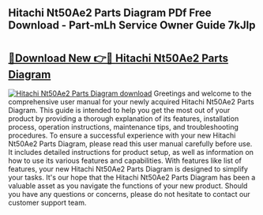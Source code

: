 ## Hitachi Nt50Ae2 Parts Diagram PDf Free Download - Part-mLh Service Owner Guide 7kJIp

# <h2><a href="http://dflgsj4.blite.top/?on=Hitachi+Nt50Ae2+Parts+Diagram">🔗Download New 👉🔴 Hitachi Nt50Ae2 Parts Diagram</a></h2>

[![Hitachi Nt50Ae2 Parts Diagram download](https://i.imgur.com/lujVjoI.png)](http://dflgsj4.blite.top/?on=Hitachi+Nt50Ae2+Parts+Diagram)
Greetings and welcome to the comprehensive user manual for your newly acquired Hitachi Nt50Ae2 Parts Diagram. This guide is intended to help you get the most out of your product by providing a thorough explanation of its features, installation process, operation instructions, maintenance tips, and troubleshooting procedures. To ensure a successful experience with your new Hitachi Nt50Ae2 Parts Diagram, please read this user manual carefully before use. It includes detailed instructions for product setup, as well as information on how to use its various features and capabilities. With features like list of features, your new Hitachi Nt50Ae2 Parts Diagram is designed to simplify your tasks. It's our hope that the Hitachi Nt50Ae2 Parts Diagram has been a valuable asset as you navigate the functions of your new product. Should you have any questions or concerns, please do not hesitate to contact our customer support team.

